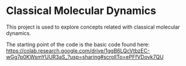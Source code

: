 # Classical Molecular Dynamics

This project is used to explore concepts related with classical molecular dynamics.

The starting point of the code is the basic code found here: 
https://colab.research.google.com/drive/1ggB6LQcVtbzEC-wGg7p0KWsmYUUR3aS_?usp=sharing#scrollTo=ePFfVDovk7QU
